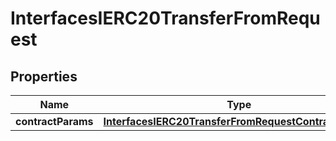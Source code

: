 

# InterfacesIERC20TransferFromRequest

## Properties

Name | Type | Description | Notes
------------ | ------------- | ------------- | -------------
**contractParams** | [**InterfacesIERC20TransferFromRequestContractParams**](InterfacesIERC20TransferFromRequestContractParams.md) |  | 




